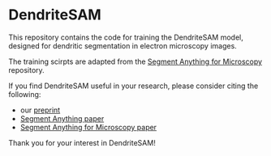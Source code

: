 # DendriteSAM
This repository contains the code for training the DendriteSAM model, designed for dendritic segmentation in electron microscopy images.

The training scirpts are adapted from the [Segment Anything for Microscopy](https://github.com/computational-cell-analytics/micro-sam) repository. 

If you find DendriteSAM useful in your research, please consider citing the following:
- our [preprint](https://arxiv.org/abs/2411.02562)
- [Segment Anything paper](https://arxiv.org/abs/2304.02643)
- [Segment Anything for Microscopy paper](https://www.biorxiv.org/content/10.1101/2023.08.21.554208v1.abstract)

Thank you for your interest in DendriteSAM!
